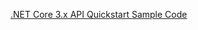 [.NET Core 3.x API Quickstart Sample Code](https://github.com/okta-samples/okta-dotnetcore3-api-quickstart)

